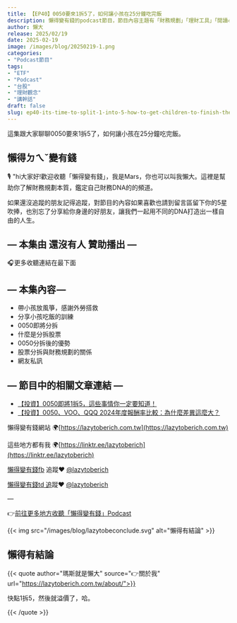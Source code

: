 ```yaml
---
title: 【EP40】0050要來1拆5了，如何讓小孩在25分鐘吃完飯
description: 懶得變有錢的podcast節目，節目內容主題有「財務規劃」「理財工具」「閱讀心得」「職涯與生活」，內容涵蓋了你與金錢會產生的所有關係。如果想要讓自己對「財務規劃」的本質有更進一步的認識，歡迎訂閱、追蹤、分享並歡迎進一步提出你的想法，讓更多人一起財務有規劃、快樂有方法。
author: 懶大
release: 2025/02/19
date: 2025-02-19
image: /images/blog/20250219-1.png
categories:
- "Podcast節目"
tags:
- "ETF"
- "Podcast"
- "台股"
- "理財觀念"
- "講幹話"
draft: false
slug: ep40-its-time-to-split-1-into-5-how-to-get-children-to-finish-their-meal-in-25-minutes
---
```

這集跟大家聊聊0050要來1拆5了，如何讓小孩在25分鐘吃完飯。

## 懶得ㄉㄟˇ變有錢

🎙️ "hi大家好!歡迎收聽「懶得變有錢」，我是Mars，你也可以叫我懶大。這裡是幫助你了解財務規劃本質，鑑定自己財務DNA的的頻道。

如果還沒追蹤的朋友記得追蹤，對節目的內容如果喜歡也請到留言區留下你的5星吹捧，也別忘了分享給你身邊的好朋友，讓我們一起用不同的DNA打造出一樣自由的人生。

## — 本集由 **還沒有人** 贊助播出 —

🎧更多收聽連結在最下面

## — 本集內容 —

- 帶小孩放風箏，感謝外勞搭救
- 分享小孩吃飯的訓練
- 0050即將分拆
- 什麼是分拆股票
- 0050分拆後的優勢
- 股票分拆與財務規劃的關係
- 網友私訊

## — 節目中的相關文章連結 —

- [【投資】0050即將1拆5，這些事情你一定要知道！](https://lazytoberich.com.tw/blog/investment-0050-is-about-to-split-1-into-5-these-are-the-things-you-must-know/)
- [【投資】0050、VOO、QQQ 2024年度報酬率比較：為什麼差異這麼大？](https://lazytoberich.com.tw/blog/investment-comparison-of-the-2024-annual-returns-of-0050-voo-and-qqq-why-is-there-such-a-big-difference/)

懶得變有錢網站 🌍[https://lazytoberich.com.tw](https://lazytoberich.com.tw)

這些地方都有我 🌍[https://linktr.ee/lazytoberich](https://linktr.ee/lazytoberich)

[懶得變有錢fb](https://www.facebook.com/lazytoberich) 追蹤❤️ [@lazytoberich](https://www.facebook.com/lazytoberich)

[懶得變有錢td 追](https://www.threads.net/@lazytoberich)蹤❤️ [@lazytoberich](https://www.threads.net/@lazytoberich)

—

👉[前往更多地方收聽「懶得變有錢」Podcast](https://solink.soundon.fm/lazytoberich)

{{< img src="/images/blog/lazytobeconclude.svg" alt="懶得有結論" >}}

## 懶得有結論

{{< quote author="瑪斯就是懶大" source="👉關於我" url="https://lazytoberich.com.tw/about/">}}

快點1拆5，然後就溢價了，哈。

{{< /quote >}}
